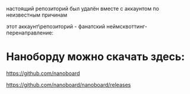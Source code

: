 настоящий репозиторий был удалён вместе с аккаунтом по неизвестным причинам

этот аккаунт\репозиторий - фанатский неймсквоттинг-перенаправление:

# Наноборду можно скачать здесь:
https://github.com/nanoboard

https://github.com/nanoboard/nanoboard/releases
